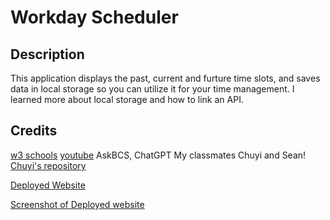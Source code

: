 # Workday Scheduler

## Description 
This application displays the past, current and furture time slots, and saves data in local storage so you can utilize it for your time management. I learned more about local storage and how to link an API.

## Credits 
[w3 schools](https://www.w3schools.com/jsref/prop_win_localstorage.asp)
[youtube](https://www.youtube.com/watch?v=50cDIUKlQ8g&t=26s)
AskBCS, ChatGPT
My classmates Chuyi and Sean!
[Chuyi's repository](https://github.com/Achurale/Work-Scheduler)

[Deployed Website](https://bloodymajima.github.io/workday-scheduler/)

[Screenshot of Deployed website](\assets\screenshot.png)
